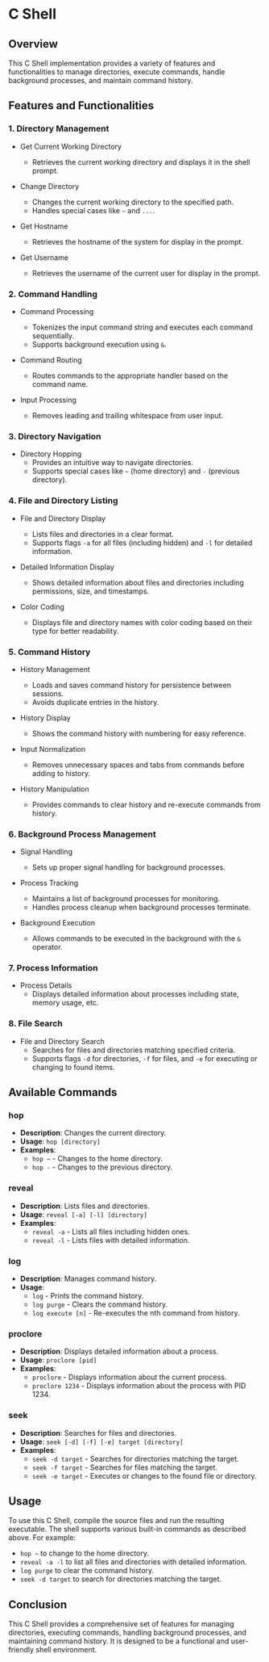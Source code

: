 # C Shell

## Overview

This C Shell implementation provides a variety of features and functionalities to manage directories, execute commands, handle background processes, and maintain command history.

## Features and Functionalities

### 1. Directory Management

- Get Current Working Directory
  - Retrieves the current working directory and displays it in the shell prompt.

- Change Directory
  - Changes the current working directory to the specified path.
  - Handles special cases like `~` and `...`.

- Get Hostname
  - Retrieves the hostname of the system for display in the prompt.

- Get Username
  - Retrieves the username of the current user for display in the prompt.

### 2. Command Handling

- Command Processing
  - Tokenizes the input command string and executes each command sequentially.
  - Supports background execution using `&`.

- Command Routing
  - Routes commands to the appropriate handler based on the command name.

- Input Processing
  - Removes leading and trailing whitespace from user input.

### 3. Directory Navigation

- Directory Hopping
  - Provides an intuitive way to navigate directories.
  - Supports special cases like `~` (home directory) and `-` (previous directory).

### 4. File and Directory Listing

- File and Directory Display
  - Lists files and directories in a clear format.
  - Supports flags `-a` for all files (including hidden) and `-l` for detailed information.

- Detailed Information Display
  - Shows detailed information about files and directories including permissions, size, and timestamps.

- Color Coding
  - Displays file and directory names with color coding based on their type for better readability.

### 5. Command History

- History Management
  - Loads and saves command history for persistence between sessions.
  - Avoids duplicate entries in the history.

- History Display
  - Shows the command history with numbering for easy reference.

- Input Normalization
  - Removes unnecessary spaces and tabs from commands before adding to history.

- History Manipulation
  - Provides commands to clear history and re-execute commands from history.

### 6. Background Process Management

- Signal Handling
  - Sets up proper signal handling for background processes.

- Process Tracking
  - Maintains a list of background processes for monitoring.
  - Handles process cleanup when background processes terminate.

- Background Execution
  - Allows commands to be executed in the background with the `&` operator.

### 7. Process Information

- Process Details
  - Displays detailed information about processes including state, memory usage, etc.

### 8. File Search

- File and Directory Search
  - Searches for files and directories matching specified criteria.
  - Supports flags `-d` for directories, `-f` for files, and `-e` for executing or changing to found items.

## Available Commands

### hop

- **Description**: Changes the current directory.
- **Usage**: `hop [directory]`
- **Examples**:
  - `hop ~` - Changes to the home directory.
  - `hop -` - Changes to the previous directory.

### reveal

- **Description**: Lists files and directories.
- **Usage**: `reveal [-a] [-l] [directory]`
- **Examples**:
  - `reveal -a` - Lists all files including hidden ones.
  - `reveal -l` - Lists files with detailed information.

### log

- **Description**: Manages command history.
- **Usage**:
  - `log` - Prints the command history.
  - `log purge` - Clears the command history.
  - `log execute [n]` - Re-executes the nth command from history.

### proclore

- **Description**: Displays detailed information about a process.
- **Usage**: `proclore [pid]`
- **Examples**:
  - `proclore` - Displays information about the current process.
  - `proclore 1234` - Displays information about the process with PID 1234.

### seek

- **Description**: Searches for files and directories.
- **Usage**: `seek [-d] [-f] [-e] target [directory]`
- **Examples**:
  - `seek -d target` - Searches for directories matching the target.
  - `seek -f target` - Searches for files matching the target.
  - `seek -e target` - Executes or changes to the found file or directory.

## Usage

To use this C Shell, compile the source files and run the resulting executable. The shell supports various built-in commands as described above. For example:

- `hop ~` to change to the home directory.
- `reveal -a -l` to list all files and directories with detailed information.
- `log purge` to clear the command history.
- `seek -d target` to search for directories matching the target.

## Conclusion

This C Shell provides a comprehensive set of features for managing directories, executing commands, handling background processes, and maintaining command history. It is designed to be a functional and user-friendly shell environment.
